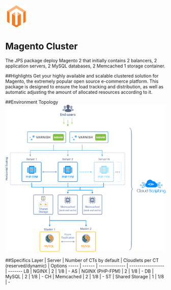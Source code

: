 ![Magento Cluster](/images/magento.png)
# Magento Cluster
The JPS package deploy Magento 2 that initially contains 2 balancers, 2 application servers, 2 MySQL databases, 2 Memcached 1 storage container.

##Highlights
Get your highly available and scalable clustered solution for Magento, the extremely popular open source e-commerce platform. This package is designed to ensure the load tracking and distribution, as well as automatic adjusting the amount of allocated resources according to it.

##Environment Topology
![Cluster Topology](images/topology.png)

##Specifics
Layer | Server | Number of CTs by default | Cloudlets per CT (reserved/dynamic) | Options
----- | ------ | ------------- | ----------------- | -------
LB | NGINX | 2 | 1/8 | -
AS | NGINX (PHP-FPM) | 2 | 1/8 | -
DB | MySQL | 2 | 1/8 | -
CH | Memcached | 2 | 1/8 | -
ST | Shared Storage | 1 | 1/8 | -
